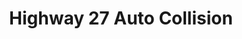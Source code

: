 ---
title: "Highway 27 Auto Collision"
url: /vaughan/highway-27-auto-collision/
shop: Autowerkstatt
---